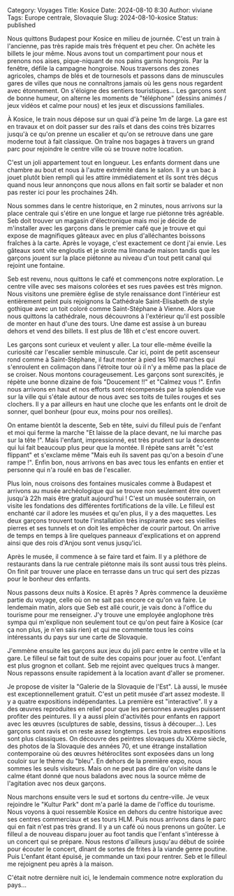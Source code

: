 Category: Voyages
Title: Kosice
Date: 2024-08-10 8:30
Author: viviane
Tags: Europe centrale, Slovaquie
Slug: 2024-08-10-kosice
Status: published

Nous quittons Budapest pour Kosice en milieu de journée. C'est un train à l'ancienne, pas très rapide mais très fréquent et peu cher. On achète les billets le jour même. Nous avons tout un compartiment pour nous et prenons nos aises, pique-niquant de nos pains garnis hongrois. Par la fenêtre, défile la campagne hongroise. Nous traversons des zones agricoles, champs de blés et de tournesols et passons dans de minuscules gares de villes que nous ne connaîtrons jamais où les gens nous regardent avec étonnement. On s'éloigne des sentiers touristiques... Les garçons sont de bonne humeur, on alterne les moments de "téléphone" (dessins animés / jeux vidéos et calme pour nous) et les jeux et discussions familiales.

À Kosice, le train nous dépose sur un quai d'à peine 1m de large. La gare est en travaux et on doit passer sur des rails et dans des coins très bizarres jusqu'à ce qu'on prenne un escalier et qu'on se retrouve dans une gare moderne tout à fait classique. On traîne nos bagages à travers un grand parc pour rejoindre le centre ville où se trouve notre location.

C'est un joli appartement tout en longueur. Les enfants dorment dans une chambre au bout et nous à l'autre extrémité dans le salon. Il y a un bac à jouet plutôt bien rempli qui les attire immédiatement et ils sont très déçus quand nous leur annonçons que nous allons en fait sortir se balader et non pas rester ici pour les prochaines 24h.

Nous sommes dans le centre historique, en 2 minutes, nous arrivons sur la place centrale qui s'étire en une longue et large rue piétonne très agréable. Seb doit trouver un magasin d'électronique mais moi je décide de m'installer avec les garçons dans le premier café que je trouve et qui expose de magnifiques gâteaux avec en plus d'alléchantes boissons fraîches à la carte. Après le voyage, c'est exactement ce dont j'ai envie. Les gâteaux sont vite engloutis et je sirote ma limonade maison tandis que les garçons jouent sur la place piétonne au niveau d'un tout petit canal qui rejoint une fontaine.

Seb est revenu, nous quittons le café et commençons notre exploration. Le centre ville avec ses maisons colorées et ses rues pavées est très mignon. Nous visitons une première église de style renaissance dont l'intérieur est entièrement peint puis rejoignons la Cathédrale Saint-Elisabeth de style gothique avec un toit coloré comme Saint-Stéphane à Vienne. Alors que nous quittons la cathédrale, nous découvrons à l'extérieur qu'il est possible de monter en haut d'une des tours. Une dame est assise à un bureau dehors et vend des billets. Il est plus de 18h et c'est encore ouvert.

Les garçons sont curieux et veulent y aller. La tour elle-même éveille la curiosité car l'escalier semble minuscule. Car ici, point de petit ascenseur rond comme à Saint-Stéphane, il faut monter à pied les 160 marches qui s'enroulent en colimaçon dans l'étroite tour où il n'y a même pas la place de se croiser. Nous montons courageusement. Les garçons sont surexcités, je répète une bonne dizaine de fois "Doucement !!" et "Calmez vous !". Enfin nous arrivons en haut et nos efforts sont récompensés par la splendide vue sur la ville qui s'étale autour de nous avec ses toits de tuiles rouges et ses clochers. Il y a par ailleurs en haut une cloche que les enfants ont le droit de sonner, quel bonheur (pour eux, moins pour nos oreilles).

On entame bientôt la descente, Seb en tête, suivi du filleul puis de l'enfant et moi qui ferme la marche "Et laisse de la place devant, ne lui marche pas sur la tête !". Mais l'enfant, impressionné, est très prudent sur la descente qui lui fait beaucoup plus peur que la montée. Il répète sans arrêt "c'est flippant" et s'exclame même "Mais euh ils savent pas qu'on a besoin d'une rampe !". Enfin bon, nous arrivons en bas avec tous les enfants en entier et personne qui n'a roulé en bas de l'escalier.

Plus loin, nous croisons des fontaines musicales comme à Budapest et arrivons au musée archéologique qui se trouve non seulement être ouvert jusqu'à 22h mais être gratuit aujourd'hui ! C'est un musée souterrain, on visite les fondations des différentes fortifications de la ville. Le filleul est enchanté car il adore les musées et qu'en plus, il y a des maquettes. Les deux garçons trouvent toute l'installation très inspirante avec ses vieilles pierres et ses tunnels et on doit les empêcher de courir partout. On arrive de temps en temps à lire quelques panneaux d'explications et on apprend ainsi que des rois d'Anjou sont venus jusqu'ici.

Après le musée, il commence à se faire tard et faim. Il y a pléthore de restaurants dans la rue centrale piétonne mais ils sont aussi tous très pleins. On finit par trouver une place en terrasse dans un truc qui sert des pizzas pour le bonheur des enfants.

Nous passons deux nuits à Kosice. Et après ? Après commence la deuxième partie du voyage, celle où on ne sait pas encore ce qu'on va faire. Le lendemain matin, alors que Seb est allé courir, je vais donc à l'office du tourisme pour me renseigner. J'y trouve une employée anglophone très sympa qui m'explique non seulement tout ce qu'on peut faire à Kosice (car ça non plus, je n'en sais rien) et qui me commente tous les coins intéressants du pays sur une carte de Slovaquie.

J'emmène ensuite les garçons aux jeux du joli parc entre le centre ville et la gare. Le filleul se fait tout de suite des copains pour jouer au foot. L'enfant est plus grognon et collant. Seb me rejoint avec quelques trucs à manger. Nous repassons ensuite rapidement à la location avant d'aller se promener.

Je propose de visiter la "Galerie de la Slovaquie de l'Est". Là aussi, le musée est exceptionnellement gratuit. C'est un petit musée d'art assez modeste. Il y a quatre expositions indépendantes. La première est "interactive". Il y a des œuvres reproduites en relief pour que les personnes aveugles puissent profiter des peintures. Il y a aussi plein d'activités pour enfants en rapport avec les œuvres (sculptures de sable, dessins, tissus à découper...). Les garçons sont ravis et on reste assez longtemps. Les trois autres expositions sont plus classiques. On découvre des peintres slovaques du XXème siècle, des photos de la Slovaquie des années 70, et une étrange installation contemporaine où des œuvres hétéroclites sont exposées dans un long couloir sur le thème du "bleu". En dehors de la première expo, nous sommes les seuls visiteurs. Mais on ne peut pas dire qu'on visite dans le calme étant donné que nous baladons avec nous la source même de l'agitation avec nos deux garçons.

Nous marchons ensuite vers le sud et sortons du centre-ville. Je veux rejoindre le "Kultur Park" dont m'a parlé la dame de l'office du tourisme. Nous voyons à quoi ressemble Kosice en dehors du centre historique avec ses centres commerciaux et ses tours HLM. Puis nous arrivons dans le parc qui en fait n'est pas très grand. Il y a un café où nous prenons un goûter. Le filleul a de nouveau disparu jouer au foot tandis que l'enfant s'intéresse à un concert qui se prépare. Nous restons d'ailleurs jusqu'au début de soirée pour écouter le concert, dînant de sortes de frites à la viande genre poutine. Puis L'enfant étant épuisé, je commande un taxi pour rentrer. Seb et le filleul me rejoignent peu après à la maison.

C'était notre dernière nuit ici, le lendemain commence notre exploration du pays...
